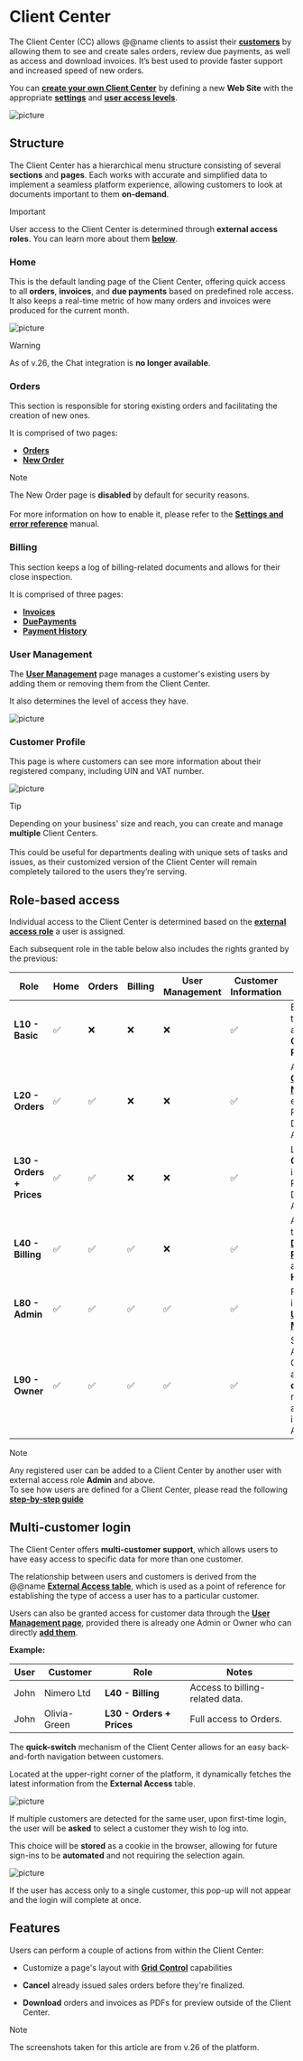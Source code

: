 # Client Center

The Client Center (CC) allows @@name clients to assist their **[customers](https://docs.erp.net/tech/modules/crm/sales/customers/index.html)** by allowing them to see and create sales orders, review due payments, as well as access and download invoices. It’s best used to provide faster support and increased speed of new orders. 

You can **[create your own Client Center](how-to/define-a-new-cc.md)** by defining a new **Web Site** with the appropriate **[settings](https://docs.erp.net/tech/modules/crm/clientcenter/reference.html)** and **[user access levels](https://docs.erp.net/tech/modules/crm/clientcenter/index.html#role-based-access)**.

![picture](pictures/new_home.png)

## Structure

The Client Center has a hierarchical menu structure consisting of several **sections** and **pages**. Each works with accurate and simplified data to implement a seamless platform experience, allowing customers to look at documents important to them **on-demand**.

> [!Important]
>
> User access to the Client Center is determined through **external access roles**. You can learn more about them **[below](index.md#role-based-access)**.

### Home

This is the default landing page of the Client Center, offering quick access to all **orders**, **invoices**, and **due payments** based on predefined role access. It also keeps a real-time metric of how many orders and invoices were produced for the current month.

![picture](pictures/home_v26.png)

> [!Warning]
> 
> As of v.26, the Chat integration is **no longer available**.

### Orders

This section is responsible for storing existing orders and facilitating the creation of new ones. 

It is comprised of two pages:

* **[Orders](orders/orders.md)**
* **[New Order](orders/new-order.md)**

> [!NOTE]
> 
> The New Order page is **disabled** by default for security reasons. <br><br>
> For more information on how to enable it, please refer to the **[Settings and error reference](https://docs.erp.net/tech/modules/crm/clientcenter/reference.html#isneworderenabled-setting)** manual.

### Billing

This section keeps a log of billing-related documents and allows for their close inspection.

It is comprised of three pages:

* **[Invoices](billing/invoices.md)**
* **[DuePayments](billing/due-payments.md)**
* **[Payment History](billing/payment-history.md)**

### User Management

The **[User Management](user-management/index.md)** page manages a customer's existing users by adding them or removing them from the Client Center.

It also determines the level of access they have.

![picture](pictures/user_management.png)

### Customer Profile

This page is where customers can see more information about their registered company, including UIN and VAT number.

![picture](pictures/customer_profile.png)

> [!Tip]
>
> Depending on your business' size and reach, you can create and manage **multiple** Client Centers. <br> <br> This could be useful for departments dealing with unique sets of tasks and issues, as their customized version of the Client Center will remain completely tailored to the users they’re serving.

## Role-based access 

Individual access to the Client Center is determined based on the **[external access role](../sales/customers/external-access.md#roles)** a user is assigned.

Each subsequent role in the table below also includes the rights granted by the previous:

| Role                   | Home | Orders              | Billing              | User Management | Customer Information | Notes                                                                                   |
|-------------------------|------|----------------------|----------------------|------------------|------------------------|-----------------------------------------------------------------------------------------|
| **L10 - Basic**         | ✅   | ❌                   | ❌                   | ❌               | ✅                     | Basic access to the **Home** and **Customer Profile** pages.                           |
| **L20 - Orders**        | ✅   | ✅        | ❌                   | ❌               | ✅                     | Access to **[Orders](orders/index.md)** and **[New Order](orders/new-order.md)**, excluding Price, Discount and Amount.                                                   |
| **L30 - Orders + Prices** | ✅ | ✅      | ❌                   | ❌               | ✅                     | Like **L20 Orders**, but including Price, Discount and Amount.                                    |
| **L40 - Billing**       | ✅   | ✅      | ✅                   | ❌               | ✅                     | Adds access to **[Invoices](billing/invoices.md)**, **[Due Payments](billing/due-payments.md)**, and **Payment History**.                  |
| **L80 - Admin**         | ✅   | ✅      | ✅                   | ✅               | ✅                     | Full access, including to **[User Management](user-management/index.md)**.                                                 |
| **L90 - Owner**         | ✅   | ✅      | ✅                   | ✅               | ✅                     | Same as Admin, but Owner access **cannot** be revoked by anyone, including Admins.      |

> [!NOTE]
> 
> Any registered user can be added to a Client Center by another user with external access role **Admin** and above. <br>
> To see how users are defined for a Client Center, please read the following **[step-by-step guide](https://docs.erp.net/tech/modules/crm/clientcenter/how-to/setup-a-new-user-account-v26.html)**

## Multi-customer login

The Client Center offers **multi-customer support**, which allows users to have easy access to specific data for more than one customer.

The relationship between users and customers is derived from the @@name **[External Access table](https://docs.erp.net/tech/modules/crm/sales/customers/external-access.html)**, which is used as a point of reference for establishing the type of access a user has to a particular customer.

Users can also be granted access for customer data through the **[User Management page](https://docs.erp.net/tech/modules/crm/clientcenter/user-management/index.html)**, provided there is already one Admin or Owner who can directly **[add them](https://docs.erp.net/tech/modules/crm/clientcenter/user-management/index.html#add-user)**.

**Example:**

| User   | Customer   | Role                  | Notes                                                                                           |
|--------|------------|----------------------|-------------------------------------------------------------------------------------------------|
| John | Nimero Ltd | **L40 - Billing**             | Access to billing-related data.                                              |
| John | Olivia-Green | **L30 - Orders + Prices**      | Full access to Orders.                        |

The **quick-switch** mechanism of the Client Center allows for an easy back-and-forth navigation between customers. 

Located at the upper-right corner of the platform, it dynamically fetches the latest information from the **External Access** table.

![picture](pictures/multi_customer.png)

If multiple customers are detected for the same user, upon first-time login, the user will be **asked** to select a customer they wish to log into. 

This choice will be **stored** as a cookie in the browser, allowing for future sign-ins to be **automated** and not requiring the selection again. 

![picture](pictures/popup_select.png)

If the user has access only to a single customer, this pop-up will not appear and the login will complete at once.

## Features

Users can perform a couple of actions from within the Client Center:

- Customize a page's layout with **[Grid Control](grid-control.md)** capabilities

- **Cancel** already issued sales orders before they're finalized.

- **Download** orders and invoices as PDFs for preview outside of the Client Center.

> [!NOTE]
> 
> The screenshots taken for this article are from v.26 of the platform.
